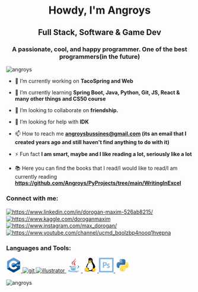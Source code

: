 <h1 align="center">Howdy, I'm Angroys</h1>
<h2 align="center">Full Stack, Software & Game Dev</h2>
<h3 align="center">A passionate, cool, and happy programmer. One of the best programmers(in the future)</h3>

<p align="left"> <img src="https://komarev.com/ghpvc/?username=angroys&label=Profile%20views&color=0e75b6&style=flat" alt="angroys" /> </p>

- 🔭 I’m currently working on **TacoSpring and Web**

- 🌱 I’m currently learning **Spring Boot, Java, Python, Git, JS, React & many other things and CS50 course**

- 👯 I’m looking to collaborate on **friendship.**

- 🤝 I’m looking for help with **IDK**

- 📫 How to reach me **angroysbussines@gmail.com **(its an email that I created years ago and still haven't find anything to do with it)****

- ⚡ Fun fact **I am smart, maybe and I like reading a lot, seriously like a lot**

- 📚 Here you can find the books that I read/I would like to read/I am currently reading **https://github.com/Angroys/PyProjects/tree/main/WritingInExcel**

<h3 align="left">Connect with me:</h3>
<p align="left">
<a href="https://linkedin.com/in/https://www.linkedin.com/in/dorogan-maxim-526ab8215/" target="blank"><img align="center" src="https://raw.githubusercontent.com/rahuldkjain/github-profile-readme-generator/master/src/images/icons/Social/linked-in-alt.svg" alt="https://www.linkedin.com/in/dorogan-maxim-526ab8215/" height="30" width="40" /></a>
<a href="https://kaggle.com/https://www.kaggle.com/doroganmaxim" target="blank"><img align="center" src="https://raw.githubusercontent.com/rahuldkjain/github-profile-readme-generator/master/src/images/icons/Social/kaggle.svg" alt="https://www.kaggle.com/doroganmaxim" height="30" width="40" /></a>
<a href="https://instagram.com/https://www.instagram.com/max_dorogan/" target="blank"><img align="center" src="https://raw.githubusercontent.com/rahuldkjain/github-profile-readme-generator/master/src/images/icons/Social/instagram.svg" alt="https://www.instagram.com/max_dorogan/" height="30" width="40" /></a>
<a href="https://www.youtube.com/c/https://www.youtube.com/channel/ucmd_bqolzbp4nooq1hvepna" target="blank"><img align="center" src="https://raw.githubusercontent.com/rahuldkjain/github-profile-readme-generator/master/src/images/icons/Social/youtube.svg" alt="https://www.youtube.com/channel/ucmd_bqolzbp4nooq1hvepna" height="30" width="40" /></a>
</p>

<h3 align="left">Languages and Tools:</h3>
<p align="left"> <a href="https://www.w3schools.com/cpp/" target="_blank" rel="noreferrer"> <img src="https://raw.githubusercontent.com/devicons/devicon/master/icons/cplusplus/cplusplus-original.svg" alt="cplusplus" width="40" height="40"/> </a> <a href="https://git-scm.com/" target="_blank" rel="noreferrer"> <img src="https://www.vectorlogo.zone/logos/git-scm/git-scm-icon.svg" alt="git" width="40" height="40"/> </a> <a href="https://www.adobe.com/in/products/illustrator.html" target="_blank" rel="noreferrer"> <img src="https://www.vectorlogo.zone/logos/adobe_illustrator/adobe_illustrator-icon.svg" alt="illustrator" width="40" height="40"/> </a> <a href="https://www.java.com" target="_blank" rel="noreferrer"> <img src="https://raw.githubusercontent.com/devicons/devicon/master/icons/java/java-original.svg" alt="java" width="40" height="40"/> </a> <a href="https://www.linux.org/" target="_blank" rel="noreferrer"> <img src="https://raw.githubusercontent.com/devicons/devicon/master/icons/linux/linux-original.svg" alt="linux" width="40" height="40"/> </a> <a href="https://www.photoshop.com/en" target="_blank" rel="noreferrer"> <img src="https://raw.githubusercontent.com/devicons/devicon/master/icons/photoshop/photoshop-line.svg" alt="photoshop" width="40" height="40"/> </a> <a href="https://www.python.org" target="_blank" rel="noreferrer"> <img src="https://raw.githubusercontent.com/devicons/devicon/master/icons/python/python-original.svg" alt="python" width="40" height="40"/> </a> </p>

<p><img align="center" src="https://github-readme-stats.vercel.app/api/top-langs?username=angroys&show_icons=true&locale=en&layout=compact" alt="angroys" /></p>
